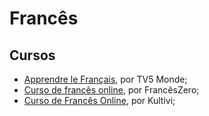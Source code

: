 # Francês

## Cursos

- [Apprendre le Français](https://apprendre.tv5monde.com/), por TV5 Monde;
- [Curso de francês online](https://www.franceszero.com.br), por FrancêsZero;
- [Curso de Francês Online](https://kultivi.com/cursos/idiomas/frances), por Kultivi;